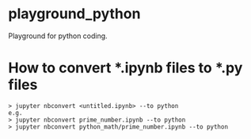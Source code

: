 # playground_python
Playground for python coding.

# How to convert *.ipynb files to *.py files

    > jupyter nbconvert <untitled.ipynb> --to python
    e.g.
    > jupyter nbconvert prime_number.ipynb --to python
    > jupyter nbconvert python_math/prime_number.ipynb --to python
    

